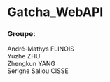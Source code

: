 # Gatcha_WebAPI
### Groupe:
André-Mathys FLINOIS<br>
Yuzhe ZHU<br>
Zhengkun YANG<br>
Serigne Saliou CISSE<br>

